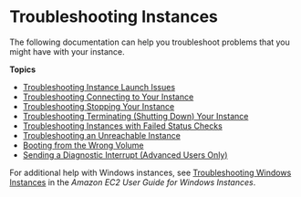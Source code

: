 # Troubleshooting Instances<a name="ec2-instance-troubleshoot"></a>

The following documentation can help you troubleshoot problems that you might have with your instance\.

**Topics**
+ [Troubleshooting Instance Launch Issues](troubleshooting-launch.md)
+ [Troubleshooting Connecting to Your Instance](TroubleshootingInstancesConnecting.md)
+ [Troubleshooting Stopping Your Instance](TroubleshootingInstancesStopping.md)
+ [Troubleshooting Terminating \(Shutting Down\) Your Instance](TroubleshootingInstancesShuttingDown.md)
+ [Troubleshooting Instances with Failed Status Checks](TroubleshootingInstances.md)
+ [Troubleshooting an Unreachable Instance](instance-console.md)
+ [Booting from the Wrong Volume](instance-booting-from-wrong-volume.md)
+ [Sending a Diagnostic Interrupt \(Advanced Users Only\)](diagnostic-interrupt.md)

For additional help with Windows instances, see [Troubleshooting Windows Instances](https://docs.aws.amazon.com/AWSEC2/latest/WindowsGuide/troubleshooting-windows-instances.html) in the *Amazon EC2 User Guide for Windows Instances*\.